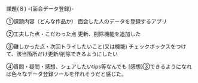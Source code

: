 課題{８} -{面会データ登録}-

①課題内容（どんな作品か）
面会した人のデータを登録するアプリ

②工夫した点・こだわった点
更新、削除機能を追加した

③難しかった点・次回トライしたいこと(又は機能)
チェックボックスをつけて、該当箇所だけ更新/削除できるようにしたい

④質問・疑問・感想、シェアしたいtips等なんでも
[感想]③できるようになれば色々なデータ登録ツールを作れそうだと感じた。

